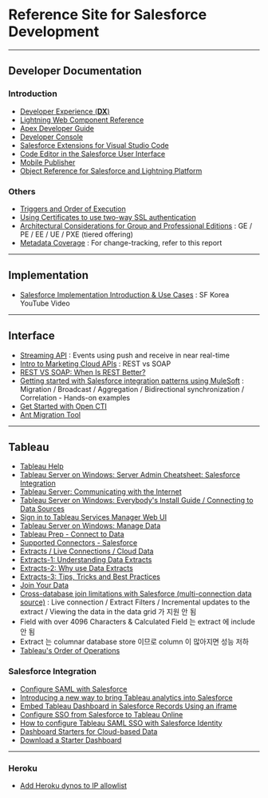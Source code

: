 # Reference Site for Salesforce Development    

---
## Developer Documentation  

### Introduction   

- [Developer Experience (**DX**)](https://developer.salesforce.com/developer-centers/developer-experience/)  
- [Lightning Web Component Reference](https://developer.salesforce.com/docs/component-library/overview/components) 
- [Apex Developer Guide](https://developer.salesforce.com/docs/atlas.en-us.230.0.apexcode.meta/apexcode/apex_dev_guide.htm) 
- [Developer Console](https://help.salesforce.com/articleView?id=sf.code_system_log.htm&type=5#code_system_log)
- [Salesforce Extensions for Visual Studio Code](https://developer.salesforce.com/tools/vscode/)
- [Code Editor in the Salesforce User Interface](https://help.salesforce.com/articleView?id=sf.code_define_package.htm&type=5#code_define_package)  
- [Mobile Publisher](https://dreamevent.secure.force.com/articleView?id=sf.s1_branded_apps.htm&type=5)  
- [Object Reference for Salesforce and Lightning Platform](https://developer.salesforce.com/docs/atlas.en-us.224.0.object_reference.meta/object_reference/sforce_api_objects_concepts.htm)  

### Others  

- [Triggers and Order of Execution](https://developer.salesforce.com/docs/atlas.en-us.apexcode.meta/apexcode/apex_triggers_order_of_execution.htm)  
- [Using Certificates to use two-way SSL authentication](https://developer.salesforce.com/docs/atlas.en-us.apexcode.meta/apexcode/apex_callouts_client_certs.htm)
- [Architectural Considerations for Group and Professional Editions](https://developer.salesforce.com/docs/atlas.en-us.216.0.packagingGuide.meta/packagingGuide/dev_packages_for_pe_ge.htm) : GE / PE / EE / UE / PXE (tiered offering)  
- [Metadata Coverage](https://developer.salesforce.com/docs/metadata-coverage/51) : For change-tracking, refer to this report  

---
## Implementation 

- [Salesforce Implementation Introduction & Use Cases](https://www.youtube.com/playlist?list=PLwDkE0LEAzzGbzqF_8gr1tXA3igEdQswM) : SF Korea YouTube Video  

---
## Interface  

- [Streaming API](https://developer.salesforce.com/docs/atlas.en-us.api_streaming.meta/api_streaming/intro_stream.htm) : Events using push and receive in near real-time  
- [Intro to Marketing Cloud APIs](https://developer.salesforce.com/docs/atlas.en-us.mc-apis.meta/mc-apis/index-api.htm) : REST vs SOAP  
- [REST VS SOAP: When Is REST Better?](https://stormpath.com/blog/rest-vs-soap)  
- [Getting started with Salesforce integration patterns using MuleSoft](https://developer.mulesoft.com/tutorials-and-howtos/quick-start/getting-started-with-salesforce-integration-patterns-using-mulesoft/?utm_source=email&utm_medium=referral&utm_campaign=anypoint-onboarding-nurture&mkt_tok=NTY0LVNaUy0xMzYAAAF8HgHgm8BDPosP49-vPl-Gk8G60ZwYtrQQIC-cWqkbu2TdYNQnX_YoMu2KUD3S6H5Jm9C8XfiF7M5MKCmL6_BuwXxyHvqgSYGFHd7dxwDcSwuev4U) : Migration / Broadcast / Aggregation / Bidirectional synchronization / Correlation - Hands-on examples  
- [Get Started with Open CTI](https://developer.salesforce.com/docs/atlas.en-us.api_cti.meta/api_cti/sforce_api_cti_intro.htm)  
- [Ant Migration Tool](https://developer.salesforce.com/docs/atlas.en-us.daas.meta/daas/meta_development.htm)  

---
## Tableau  

- [Tableau Help](https://www.tableau.com/support/help)  
- [Tableau Server on Windows: Server Admin Cheatsheet: Salesforce Integration](https://help.tableau.com/current/server/en-us/tableau_admin_salesforce_integration.htm)
- [Tableau Server: Communicating with the Internet](https://help.tableau.com/current/server/en-us/plan_network.htm)  
- [Tableau Server on Windows: Everybody's Install Guide / Connecting to Data Sources](https://help.tableau.com/current/guides/everybody-install/en-us/everybody_admin_data.htm)  
- [Sign in to Tableau Services Manager Web UI](https://help.tableau.com/current/server/en-us/sign_in_tsm.htm)  
- [Tableau Server on Windows: Manage Data](https://help.tableau.com/current/server/en-us/manage_data_section.htm)  
- [Tableau Prep - Connect to Data](https://help.tableau.com/current/prep/en-us/prep_connect.htm#salesforce_data)  
- [Supported Connectors - Salesforce](https://help.tableau.com/current/pro/desktop/en-us/examples_salesforce.htm)  
- [Extracts / Live Connections / Cloud Data](https://www.tableau.com/about/blog/2016/4/tableau-online-tips-extracts-live-connections-cloud-data-53351)  
- [Extracts-1: Understanding Data Extracts](https://www.tableau.com/about/blog/2014/7/understanding-tableau-data-extracts-part1)  
- [Extracts-2: Why use Data Extracts](https://www.tableau.com/about/blog/2014/7/why-use-tableau-data-extracts-32187)   
- [Extracts-3: Tips, Tricks and Best Practices](https://www.tableau.com/tableau-data-extracts-part3)  
- [Join Your Data](https://help.tableau.com/current/pro/desktop/en-us/joining_tables.htm)  
- [Cross-database join limitations with Salesforce (multi-connection data source)](https://help.tableau.com/current/pro/desktop/en-us/examples_salesforce.htm) : Live connection / Extract Filters / Incremental updates to the extract / Viewing the data in the data grid 가 지원 안 됨
- Field with over 4096 Characters & Calculated Field 는 extract 에 include 안 됨
- Extract 는 columnar database store 이므로 column 이 많아지면 성능 저하  
- [Tableau's Order of Operations](https://help.tableau.com/current/pro/desktop/en-us/order_of_operations.htm)  

### Salesforce Integration  

- [Configure SAML with Salesforce](https://help.tableau.com/current/online/en-us/saml_config_salesforce.htm)  
- [Introducing a new way to bring Tableau analytics into Salesforce](https://www.tableau.com/about/blog/2020/9/introducing-tableau-viz-lightning-web-component-salesforce)  
- [Embed Tableau Dashboard in Salesforce Records Using an iframe](https://aaronwinters.com/embed-tableau-dashboard-in-salesforce-records-using-visualforce/)  
- [Configure SSO from Salesforce to Tableau Online](https://help.salesforce.com/articleView?id=identity_provider_examples_tableau_online.htm&type=0)  
- [How to configure Tableau SAML SSO with Salesforce Identity](https://alexeskinasy.medium.com/how-to-configure-tableau-online-saml-sso-with-salesforce-identity-53bdf0f9b3f2)  
- [Dashboard Starters for Cloud-based Data](https://help.tableau.com/current/pro/desktop/en-us/starters.htm)  
- [Download a Starter Dashboard](https://www.tableau.com/products/dashboard-starters-downloads)  
  
---
### Heroku  

- [Add Heroku dynos to IP allowlist ](https://help.heroku.com/JS13Y78I/i-need-to-add-heroku-dynos-to-our-allowlist-what-are-ip-address-ranges-in-use-at-heroku)  


